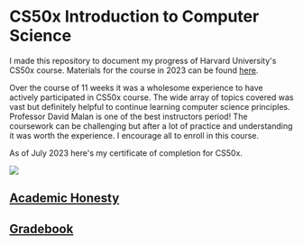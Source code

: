 # CS50x Introduction to Computer Science

I made this repository to document my progress of Harvard University's CS50x course. Materials for the course in 2023 can be found <a href="https://cs50.harvard.edu/x/2023">here</a>. 

Over the course of 11 weeks it was a wholesome experience to have actively participated in CS50x course. The wide array of topics covered was vast but definitely helpful to continue learning computer science principles. Professor David Malan is one of the best instructors period! The coursework can be challenging but after a lot of practice and understanding it was worth the experience. I encourage all to enroll in this course. 

As of July 2023 here's my certificate of completion for CS50x. 

<img src="https://certificates.cs50.io/06dce319-c886-45fc-87d4-577b222eecce.png?size=letter">

<h2><a href="https://cs50.harvard.edu/x/2023/honesty/">Academic Honesty</a></h2>

<h2><a href="https://cs50.me/cs50x">Gradebook</a></h2>